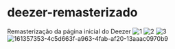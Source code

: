 # deezer-remasterizado

Remasterização da página inicial do Deezer
![1](https://user-images.githubusercontent.com/102795654/164564978-0ca41db1-61fe-415e-8f49-a429cb3e4e91.png)
![2](https://user-images.githubusercontent.com/102795654/164564984-f321519c-38a7-4816-adee-d072e78def11.png)
![3](https://user-images.githubusercontent.com/102795654/164564994-6cd5c2af-18e3-4431-a6b8-cf5eaf077568.png)
![161357353-4c5d663f-a963-4fab-af20-13aaac0970b9](https://user-images.githubusercontent.com/102795654/164564997-87a651e6-de6f-421b-aa06-4099ec1817f1.png)
